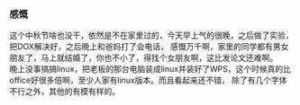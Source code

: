 ### 感慨
这个中秋节啥也没干，依然是不在家里过的，今天早上气的很晚，之后做了实验，把DOX解决好，之后晚上和爸妈打了会电话，
感慨万千啊，家里的同学都有男女朋友了，马上就结婚了，你也不小了，得找个女朋友啊，这比发论文还难啊。  
晚上没事搞搞linux，把老板的那台电脑装成linux并装好了WPS，这个时候真的比office好很多倍啊，至少人家有linux版本。而且看起来还不错，
除了有几个字体不行之外，其他的有模有样的。

